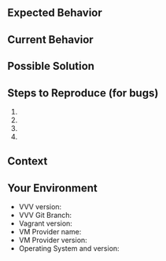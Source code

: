 <!--- Hello! Thanks for using VVV and taking the time to open an issue. -->
<!--- Please use the Title field to provide a clear summary of the issue. -->

<!-- Have you tried the develop branch? Your problem might already be fixed! -->

<!-- What follows is a request for information that will go a long way in helping anyone
contributing to the VVV project to follow along with your bug, enhancement, or feature
request. Anything written in an HTML comment (like this paragraph) will not be shown
when the issue is published. Use the Preview link to see the final version before submitting. --->

## Expected Behavior
<!--- If you're describing a bug, tell us what should happen -->
<!--- If you're suggesting a change/improvement, tell us how it should work -->

## Current Behavior
<!--- If describing a bug, tell us what happens instead of the expected behavior -->
<!--- If suggesting a change/improvement, explain the difference from current behavior -->

## Possible Solution
<!--- Not obligatory, but suggest a fix/reason for the bug, -->
<!--- or ideas how to implement the addition or change -->

## Steps to Reproduce (for bugs)
<!--- Provide a link to a live example, or an unambiguous set of steps to -->
<!--- reproduce this bug. Include code to reproduce, if relevant -->
1.
2.
3.
4.

<!-- If there is an issue during provisioning, it can often be helpful to see a full log of
the output displayed during provisioning. If this is available, please copy and paste the
log into a gist at gist.github.com and paste the link here. -->

## Context
<!--- How has this issue affected you? What are you trying to accomplish? -->
<!--- Providing context helps us come up with a solution that is most useful in the real world -->

## Your Environment
<!--- IMPORTANT: Include as many relevant details about the environment you experienced the bug in -->
<!--- If you don't provide this info, you will still be asked for it. --->
<!--- A lot of the information is given when you run vagrant status -->
* VVV version: <!-- don't forget the point releases -->
* VVV Git Branch: <!-- master, develop, zip download? -->
* Vagrant version:
* VM Provider name: <!-- This is likely VirtualBox, but VVV supports Parallels and VMWare Fusion as well. -->
* VM Provider version:
* Operating System and version:
